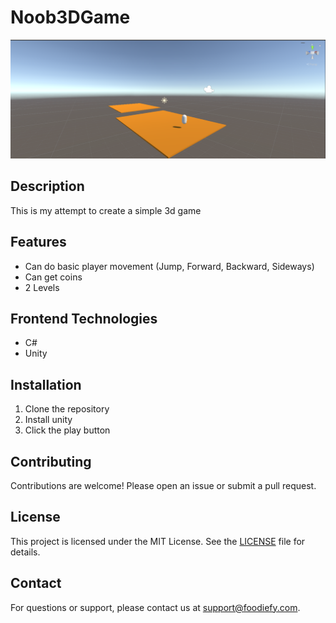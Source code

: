 # Noob3DGame

![Noob 3D Game](/img.temp.readme/banner.png)

## Description

This is my attempt to create a simple 3d game

## Features

- Can do basic player movement (Jump, Forward, Backward, Sideways)
- Can get coins
- 2 Levels

## Frontend Technologies

- C#
- Unity

## Installation

1. Clone the repository
2. Install unity
3. Click the play button

## Contributing

Contributions are welcome! Please open an issue or submit a pull request.

## License

This project is licensed under the MIT License. See the [LICENSE](https://github.com/yourusername/foodiefy/blob/main/LICENSE) file for details.

## Contact

For questions or support, please contact us at support@foodiefy.com.
